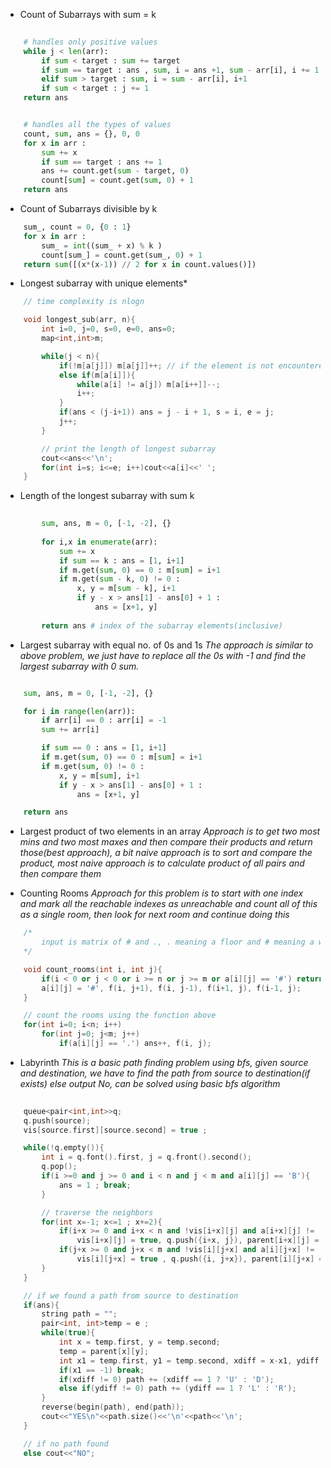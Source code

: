 * Count of Subarrays with sum = k 
```python
    
    # handles only positive values 
    while j < len(arr): 
        if sum < target : sum += target 
        if sum == target : ans , sum, i = ans +1, sum - arr[i], i += 1
        elif sum > target : sum, i = sum - arr[i], i+1 
        if sum < target : j += 1 
    return ans 


    # handles all the types of values 
    count, sum, ans = {}, 0, 0 
    for x in arr : 
        sum += x 
        if sum == target : ans += 1 
        ans += count.get(sum - target, 0) 
        count[sum] = count.get(sum, 0) + 1 
    return ans 

```

* Count of Subarrays divisible by k 
```python
    sum_, count = 0, {0 : 1} 
    for x in arr : 
        sum_ = int((sum_ + x) % k )
        count[sum_] = count.get(sum_, 0) + 1
    return sum([(x*(x-1)) // 2 for x in count.values()])

```

* Longest subarray with unique elements*

```c++
    // time complexity is nlogn

    void longest_sub(arr, n){
        int i=0, j=0, s=0, e=0, ans=0; 
        map<int,int>m; 

        while(j < n){
            if(!m[a[j]]) m[a[j]]++; // if the element is not encountered earlier then mark it as counted
            else if(m[a[i]]){
                while(a[i] != a[j]) m[a[i++]]--; 
                i++; 
            }
            if(ans < (j-i+1)) ans = j - i + 1, s = i, e = j; 
            j++; 
        }

        // print the length of longest subarray 
        cout<<ans<<'\n'; 
        for(int i=s; i<=e; i++)cout<<a[i]<<' '; 
    }

```

* Length of the longest subarray with sum k 
```python
    
        sum, ans, m = 0, [-1, -2], {}
        
        for i,x in enumerate(arr): 
            sum += x 
            if sum == k : ans = [1, i+1]
            if m.get(sum, 0) == 0 : m[sum] = i+1 
            if m.get(sum - k, 0) != 0 : 
                x, y = m[sum - k], i+1 
                if y - x > ans[1] - ans[0] + 1 : 
                    ans = [x+1, y]
        
        return ans # index of the subarray elements(inclusive)

```

* Largest subarray with equal no. of 0s and 1s
*The approach is similar to above problem, we just have to replace all the 0s with -1 and find the largest subarray with 0 sum.*
```py

    sum, ans, m = 0, [-1, -2], {}

    for i in range(len(arr)): 
        if arr[i] == 0 : arr[i] = -1 
        sum += arr[i] 

        if sum == 0 : ans = [1, i+1]
        if m.get(sum, 0) == 0 : m[sum] = i+1 
        if m.get(sum, 0) != 0 : 
            x, y = m[sum], i+1
            if y - x > ans[1] - ans[0] + 1 : 
                ans = [x+1, y]

    return ans 
```
* Largest product of two elements in an array 
*Approach is to get two most mins and two most maxes and then compare their products and return those(best approach), a bit naive approach is to sort and compare the product, most naive approach is to calculate product of all pairs and then compare them*

* Counting Rooms
*Approach for this problem is to start with one index and mark all the reachable indexes as unreachable and count all of this as a single room, then look for next room and continue doing this*
```cpp
    /*
        input is matrix of # and ., . meaning a floor and # meaning a wall.
    */ 

    void count_rooms(int i, int j){
        if(i < 0 or j < 0 or i >= n or j >= m or a[i][j] == '#') return; 
        a[i][j] = '#', f(i, j+1), f(i, j-1), f(i+1, j), f(i-1, j); 
    }

    // count the rooms using the function above 
    for(int i=0; i<n; i++)
        for(int j=0; j<m; j++)
            if(a[i][j] == '.') ans++, f(i, j); 

```
* Labyrinth 
*This is a basic path finding problem using bfs, given source and destination, we have to find the path from source to destination(if exists) else output No, can be solved using basic bfs algorithm*
```cpp
    
    queue<pair<int,int>>q; 
    q.push(source);
    vis[source.first][source.second] = true ; 

    while(!q.empty()){
        int i = q.font().first, j = q.front().second(); 
        q.pop(); 
        if(i >=0 and j >= 0 and i < n and j < m and a[i][j] == 'B'){
            ans = 1 ; break; 
        }

        // traverse the neighbors 
        for(int x=-1; x<=1 ; x+=2){
            if(i+x >= 0 and i+x < n and !vis[i+x][j] and a[i+x][j] != '#')
                vis[i+x][j] = true, q.push({i+x, j}), parent[i+x][j] = {i, j}; 
            if(j+x >= 0 and j+x < m and !vis[i][j+x] and a[i][j+x] != '#')
                vis[i][j+x] = true , q.push({i, j+x}), parent[i][j+x] = {i, j}; 
        }
    } 

    // if we found a path from source to destination 
    if(ans){
        string path = ""; 
        pair<int, int>temp = e ; 
        while(true){
            int x = temp.first, y = temp.second; 
            temp = parent[x][y]; 
            int x1 = temp.first, y1 = temp.second, xdiff = x-x1, ydiff = y-y1; 
            if(x1 == -1) break; 
            if(xdiff != 0) path += (xdiff == 1 ? 'U' : 'D'); 
            else if(ydiff != 0) path += (ydiff == 1 ? 'L' : 'R'); 
        }
        reverse(begin(path), end(path)); 
        cout<<"YES\n"<<path.size()<<'\n'<<path<<'\n'; 
    }

    // if no path found 
    else cout<<"NO"; 

```
